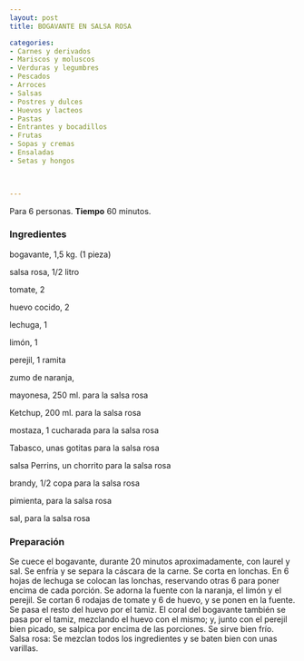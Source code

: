 ```yaml
---
layout: post
title: BOGAVANTE EN SALSA ROSA

categories:
- Carnes y derivados
- Mariscos y moluscos
- Verduras y legumbres
- Pescados
- Arroces
- Salsas
- Postres y dulces
- Huevos y lacteos
- Pastas
- Entrantes y bocadillos
- Frutas
- Sopas y cremas
- Ensaladas
- Setas y hongos
 


---
```


Para 6 personas.
<b>Tiempo</b> 60 minutos.

<h3>Ingredientes</h3>

bogavante, 1,5 kg. (1 pieza)

salsa rosa, 1/2 litro

tomate, 2

huevo cocido, 2

lechuga, 1

limón, 1

perejil, 1 ramita

zumo de naranja,

mayonesa, 250 ml. para la salsa rosa

Ketchup, 200 ml. para la salsa rosa

mostaza, 1 cucharada para la salsa rosa

Tabasco, unas gotitas para la salsa rosa

salsa Perrins, un chorrito para la salsa rosa

brandy, 1/2 copa para la salsa rosa

pimienta, para la salsa rosa

sal, para la salsa rosa

<h3>Preparación</h3>

Se cuece el bogavante, durante 20 minutos aproximadamente, con laurel y sal. Se enfría y se separa la cáscara de la carne. Se corta en lonchas. En 6 hojas de lechuga se colocan las lonchas, reservando otras 6 para poner encima de cada porción. Se adorna la fuente con la naranja, el limón y el perejil. Se cortan 6 rodajas de tomate y 6 de huevo, y se ponen en la fuente. Se pasa el resto del huevo por el tamiz. El coral del bogavante también se pasa por el tamiz, mezclando el huevo con el mismo; y, junto con el perejil bien picado, se salpica por encima de las porciones. Se sirve bien frío. Salsa rosa: Se mezclan todos los ingredientes y se baten bien con unas varillas.


